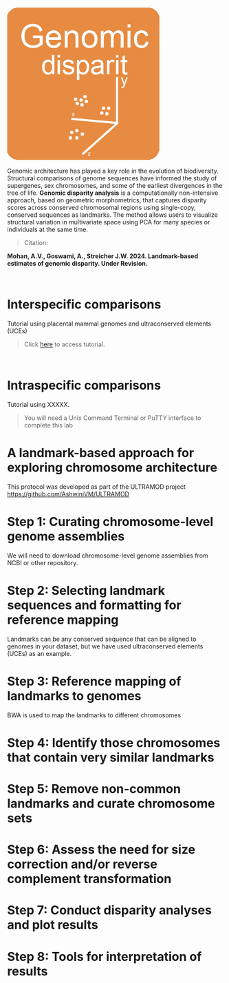![Genomic-disparity](https://github.com/nhm-herpetology/Genomic-disparity/blob/main/Genomic-disparity.jpg)

Genomic architecture has played a key role in the evolution of biodiversity. Structural comparisons of genome sequences have informed the study of supergenes, sex chromosomes, and some of the earliest divergences in the tree of life. **Genomic disparity analysis** is a computationally non-intensive approach, based on geometric morphometrics, that captures disparity scores across conserved chromosomal regions using single-copy, conserved sequences as landmarks. The method allows users to visualize structural variation in multivariate space using PCA for many species or individuals at the same time.

>Citation:

**Mohan, A.V., Goswami, A., Streicher J.W. 2024. Landmark-based estimates of genomic disparity. Under Revision.**

<br/> 

# Interspecific comparisons
Tutorial using placental mammal genomes and ultraconserved elements (UCEs)

>Click [here](https://github.com/nhm-herpetology/genomic-disparity/tree/main/Mammal-uces%20) to access tutorial.

<br/>

# Intraspecific comparisons

Tutorial using XXXXX. 

>You will need a Unix Command Terminal or PuTTY interface to complete this lab

# A landmark-based approach for exploring chromosome architecture

This protocol was developed as part of the ULTRAMOD project https://github.com/AshwiniVM/ULTRAMOD

# Step 1: Curating chromosome-level genome assemblies
We will need to download chromosome-level genome assemblies from NCBI or other repository. 

# Step 2: Selecting landmark sequences and formatting for reference mapping
Landmarks can be any conserved sequence that can be aligned to genomes in your dataset, but we have used ultraconserved elements (UCEs) as an example.  

# Step 3: Reference mapping of landmarks to genomes
BWA is used to map the landmarks to different chromosomes

# Step 4: Identify those chromosomes that contain very similar landmarks

# Step 5: Remove non-common landmarks and curate chromosome sets

# Step 6: Assess the need for size correction and/or reverse complement transformation

# Step 7: Conduct disparity analyses and plot results

# Step 8: Tools for interpretation of results

